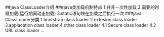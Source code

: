 ##java ClassLoader介绍
###java类加载机制特点
1.并非一次性加载
2.需要的时候加载(运行期间动态加载)
3.static语句块在加载之后执行一次
###java ClassLoader分类
1.bootstrap class loader
2.extesion class loader
3.applacation class loader
4.other class loader
  4.1 Secure class loader
  4.2 URL class loader
  ...



